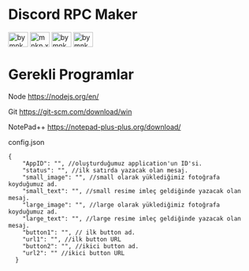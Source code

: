 # Discord RPC Maker

<p align="left">
<a href="https://twitter.com/bymnkn" target="blank"><img align="center" src="https://raw.githubusercontent.com/rahuldkjain/github-profile-readme-generator/master/src/images/icons/Social/twitter.svg" alt="bymnkn" height="30" width="40" /></a>
<a href="https://instagram.com/mnkn.x" target="blank"><img align="center" src="https://raw.githubusercontent.com/rahuldkjain/github-profile-readme-generator/master/src/images/icons/Social/instagram.svg" alt="mnkn.x" height="30" width="40" /></a>
<a href="https://www.youtube.com/c/bymnknn" target="blank"><img align="center" src="https://raw.githubusercontent.com/rahuldkjain/github-profile-readme-generator/master/src/images/icons/Social/youtube.svg" alt="bymnknn" height="30" width="40" /></a>
<a href="https://discordapp.com/users/290675883784667136" target="blank"><img align="center" src="https://raw.githubusercontent.com/rahuldkjain/github-profile-readme-generator/master/src/images/icons/Social/discord.svg" alt="bymnkn#9999" height="30" width="40" /></a>
</p>

# Gerekli Programlar
Node https://nodejs.org/en/

Git https://git-scm.com/download/win

NotePad++ https://notepad-plus-plus.org/download/

config.json
```` 
{
	"AppID": "", //oluşturduğumuz application'un ID'si.
	"status": "", //ilk satırda yazacak olan mesaj.
	"small_image": "", //small olarak yüklediğimiz fotoğrafa koyduğumuz ad.
	"small_text": "", //small resime imleç geldiğinde yazacak olan mesaj.
	"large_image": "", //large olarak yüklediğimiz fotoğrafa koyduğumuz ad.
	"large_text": "", //large resime imleç geldiğinde yazacak olan mesaj.
	"button1": "", // ilk button ad.
	"url1": "", //ilk button URL
	"button2": "", //ikici button ad.
	"url2": "" //ikici button URL
  }
```` 
